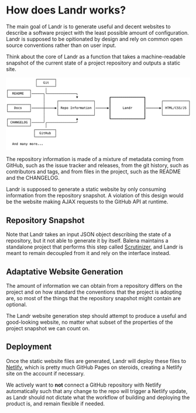 How does Landr works?
=====================

The main goal of Landr is to generate useful and decent websites to describe a
software project with the least possible amount of configuration. Landr is
supposed to be opitionated by design and rely on common open source conventions
rather than on user input.

Think about the core of Landr as a function that takes a machine-readable
snapshot of the current state of a project repository and outputs a static
site.

![](./architecture.png)

The repository information is made of a mixture of metadata coming from GitHub,
such as the issue tracker and releases, from the git history, such as
contributors and tags, and from files in the project, such as the README and
the CHANGELOG.

Landr is supposed to generate a static website by only consuming information
from the repository snapshot. A violation of this design would be the website
making AJAX requests to the GitHub API at runtime.

Repository Snapshot
-------------------

Note that Landr takes an input JSON object describing the state of a
repository, but it not able to generate it by itself. Balena maintains a
standalone project that performs this step called
[Scrutinizer](https://github.com/balena-io-modules/scrutinizer), and Landr is
meant to remain decoupled from it and rely on the interface instead.

Adaptative Website Generation
-----------------------------

The amount of information we can obtain from a repository differs on the
project and on how standard the conventions that the project is adopting are,
so most of the things that the repository snapshot might contain are optional.

The Landr website generation step should attempt to produce a useful and
good-looking website, no matter what subset of the properties of the project
snapshot we can count on.

Deployment
----------

Once the static website files are generated, Landr will deploy these files to
[Netlify](https://www.netlify.com), which is pretty much GitHub Pages on
steroids, creating a Netlify site on the account if necessary.

We actively want to **not** connect a GitHub repository with Netlify
automatically such that any change to the repo will trigger a Netlify update,
as Landr should not dictate what the workflow of building and deploying the
product is, and remain flexible if needed.

